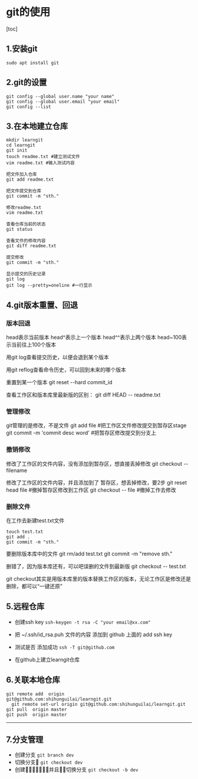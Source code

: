 # git的使用
[toc]
## 1.安装git
`sudo apt install git`

## 2.git的设置
```
git config --global user.name "your name"
git config --global user.email "your email"
git config --list
```

## 3.在本地建立仓库
```
mkdir learngit
cd learngit
git init
touch readme.txt #建立测试文件
vim readme.txt #输入测试内容

把文件加入仓库
git add readme.txt

把文件提交到仓库
git commit -m "sth."

修改readme.txt
vim readme.txt

查看仓库当前的状态
git status

查看文件的修改内容
git diff readme.txt

提交修改
git commit -m "sth."

显示提交的历史记录
git log
git log --pretty=oneline #一行显示

```

## 4.git版本重置、回退

### 版本回退

head表示当前版本
head^表示上一个版本
head^^表示上两个版本
head~100表示当前往上100个版本

用git log查看提交历史，以便会退到某个版本

用git reflog查看命令历史，可以回到未来的哪个版本

重置到某一个版本
git reset --hard commit_id

查看工作区和版本库里最新版的区别：
git diff HEAD -- readme.txt


### 管理修改
git管理的是修改，不是文件
git add file  #把工作区文件修改提交到暂存区stage
git commit -m 'commit desc word' #把暂存区修改提交到分支上




### 撤销修改
修改了工作区的文件内容，没有添加到暂存区，想直接丢掉修改
git checkout -- filename

修改了工作区的文件内容，并且添加到了 暂存区，想丢掉修改，要2步
git reset head file  #撤掉暂存区修改到工作区
git checkout -- file #撤掉工作去修改


### 删除文件
在工作去新建test.txt文件
```
touch test.txt
git add .
git commit -m "sth."
```
要删除版本库中的文件
git rm/add test.txt
git commit -m "remove sth."

删错了，因为版本库还有，可以吧误删的文件到最新版
git checkout -- test.txt

git checkout其实是用版本库里的版本替换工作区的版本，无论工作区是修改还是删除，都可以“一键还原”

## 5.远程仓库

- 创建ssh key	`ssh-keygen -t rsa -C "your email@xx.com"`
- 把 ~/.ssh/id_rsa.puh 文件的内容 添加到 github 上面的 add ssh key
- 测试是否 添加成功	`ssh -T git@github.com`

- 在github上建立learngit仓库

## 6.关联本地仓库

    git remote add  origin
    git@github.com:shihunguilai/learngit.git
	  git remote set-url origin git@github.com:shihunguilai/learngit.git
    git pull  origin master
    git push  origin master

---
## 7.分支管理
- 创建分支
`git branch dev`
- 切换分支
`git checkout dev`
- 创建并且切换分支
`git checkout -b dev`
